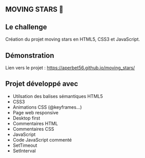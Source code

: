 ## MOVING STARS 🌟

## Le challenge

Création du projet moving stars en HTML5, CSS3 et JavaScript.

## Démonstration

Lien vers le projet : https://aperbet56.github.io/moving_stars/

## Projet développé avec

- Utilsation des balises sémantiques HTML5
- CSS3
- Animations CSS (@keyframes...)
- Page web responsive
- Desktop first
- Commentaires HTML
- Commentaires CSS
- JavaScript
- Code JavaScript commenté
- SetTimeout
- SetInterval
